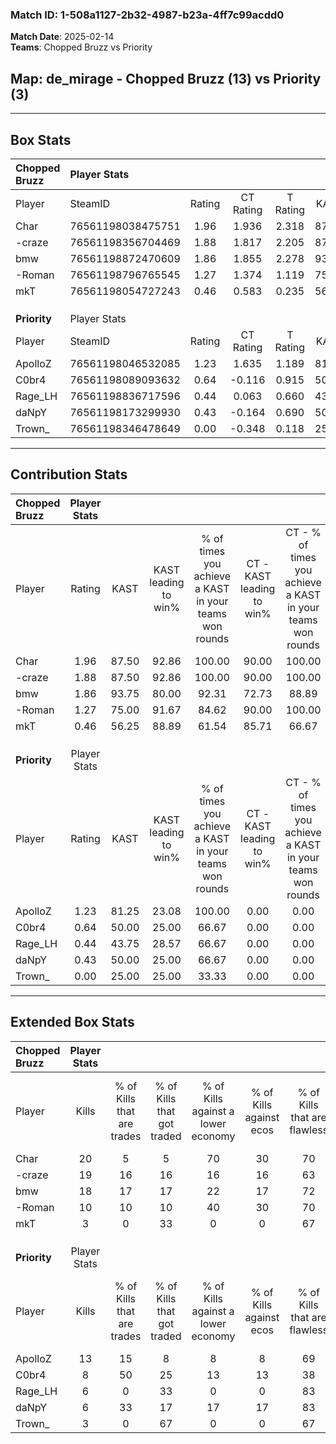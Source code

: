 ### Match ID: 1-508a1127-2b32-4987-b23a-4ff7c99acdd0  
**Match Date**: 2025-02-14  
**Teams**: Chopped Bruzz vs Priority  

## **Map**: de_mirage - Chopped Bruzz (13) vs Priority (3)  
---  

## Box Stats  

| **Chopped Bruzz** | Player Stats      |        |           |          |       |       |       |         |        |      |     |
| :- | :- | :-: | :-: | :-: | :-: | :-: | :-: | :-: | :-: | :-: | :-: |
| Player            | SteamID           | Rating | CT Rating | T Rating | KAST  |  ADR  | Kills | Assists | Deaths | K/D  | HS% |
| Char              | 76561198038475751 |  1.96  |   1.936   |  2.318   | 87.50 | 108.7 |  20   |    5    |   6    | 3.33 | 35  |
| -craze            | 76561198356704469 |  1.88  |   1.817   |  2.205   | 87.50 | 102.8 |  19   |    4    |   6    | 3.17 | 52  |
| bmw               | 76561198872470609 |  1.86  |   1.855   |  2.278   | 93.75 | 114.9 |  18   |    6    |   8    | 2.25 | 38  |
| -Roman            | 76561198796765545 |  1.27  |   1.374   |  1.119   | 75.00 | 76.5  |  10   |    7    |   5    | 2.00 | 60  |
| mkT               | 76561198054727243 |  0.46  |   0.583   |  0.235   | 56.25 | 48.6  |   3   |    6    |   11   | 0.27 | 66  |
|                   |                   |        |           |          |       |       |       |         |        |      |     |
|                   |                   |        |           |          |       |       |       |         |        |      |     |
|                   |                   |        |           |          |       |       |       |         |        |      |     |
| **Priority**      | Player Stats      |        |           |          |       |       |       |         |        |      |     |
| Player            | SteamID           | Rating | CT Rating | T Rating | KAST  |  ADR  | Kills | Assists | Deaths | K/D  | HS% |
| ApolloZ           | 76561198046532085 |  1.23  |   1.635   |  1.189   | 81.25 | 82.6  |  13   |    2    |   12   | 1.08 | 69  |
| C0br4             | 76561198089093632 |  0.64  |  -0.116   |  0.915   | 50.00 | 61.7  |   8   |    3    |   13   | 0.62 | 37  |
| Rage_LH           | 76561198836717596 |  0.44  |   0.063   |  0.660   | 43.75 | 58.5  |   6   |    3    |   14   | 0.43 | 50  |
| daNpY             | 76561198173299930 |  0.43  |  -0.164   |  0.690   | 50.00 | 52.4  |   6   |    2    |   15   | 0.40 | 50  |
| Trown_            | 76561198346478649 |  0.00  |  -0.348   |  0.118   | 25.00 | 29.8  |   3   |    0    |   16   | 0.19 | 100 |
---  

## Contribution Stats  

| **Chopped Bruzz** | Player Stats |       |                      |                                                        |                           |                                                             |                          |                                                            |
| :- | :-: | :-: | :-: | :-: | :-: | :-: | :-: | :-: |
| Player            |    Rating    | KAST  | KAST leading to win% | % of times you achieve a KAST in your teams won rounds | CT - KAST leading to win% | CT - % of times you achieve a KAST in your teams won rounds | T - KAST leading to win% | T - % of times you achieve a KAST in your teams won rounds |
| Char              |     1.96     | 87.50 |        92.86         |                         100.00                         |           90.00           |                           100.00                            |          100.00          |                           100.00                           |
| -craze            |     1.88     | 87.50 |        92.86         |                         100.00                         |           90.00           |                           100.00                            |          100.00          |                           100.00                           |
| bmw               |     1.86     | 93.75 |        80.00         |                         92.31                          |           72.73           |                            88.89                            |          100.00          |                           100.00                           |
| -Roman            |     1.27     | 75.00 |        91.67         |                         84.62                          |           90.00           |                           100.00                            |          100.00          |                           50.00                            |
| mkT               |     0.46     | 56.25 |        88.89         |                         61.54                          |           85.71           |                            66.67                            |          100.00          |                           50.00                            |
|                   |              |       |                      |                                                        |                           |                                                             |                          |                                                            |
|                   |              |       |                      |                                                        |                           |                                                             |                          |                                                            |
|                   |              |       |                      |                                                        |                           |                                                             |                          |                                                            |
| **Priority**      | Player Stats |       |                      |                                                        |                           |                                                             |                          |                                                            |
| Player            |    Rating    | KAST  | KAST leading to win% | % of times you achieve a KAST in your teams won rounds | CT - KAST leading to win% | CT - % of times you achieve a KAST in your teams won rounds | T - KAST leading to win% | T - % of times you achieve a KAST in your teams won rounds |
| ApolloZ           |     1.23     | 81.25 |        23.08         |                         100.00                         |           0.00            |                            0.00                             |          33.33           |                           100.00                           |
| C0br4             |     0.64     | 50.00 |        25.00         |                         66.67                          |           0.00            |                            0.00                             |          28.57           |                           66.67                            |
| Rage_LH           |     0.44     | 43.75 |        28.57         |                         66.67                          |           0.00            |                            0.00                             |          33.33           |                           66.67                            |
| daNpY             |     0.43     | 50.00 |        25.00         |                         66.67                          |           0.00            |                            0.00                             |          28.57           |                           66.67                            |
| Trown_            |     0.00     | 25.00 |        25.00         |                         33.33                          |           0.00            |                            0.00                             |          25.00           |                           33.33                            |
---  

## Extended Box Stats  

| **Chopped Bruzz** | Player Stats |                            |                            |                                    |                         |                              |                                 |        |                             |                                     |                          |                               |                            |
| :- | :-: | :-: | :-: | :-: | :-: | :-: | :-: | :-: | :-: | :-: | :-: | :-: | :-: |
| Player            |    Kills     | % of Kills that are trades | % of Kills that got traded | % of Kills against a lower economy | % of Kills against ecos | % of Kills that are flawless | % of Kills that are close duels | Deaths | % of Deaths that get traded | % of Deaths against a lower economy | % of Deaths against ecos | % of Deaths that are flawless | % of Deaths that are close |
| Char              |      20      |             5              |             5              |                 70                 |           30            |              70              |                5                |   6    |             33              |                  0                  |            0             |              83               |             0              |
| -craze            |      19      |             16             |             16             |                 16                 |           16            |              63              |               11                |   6    |             17              |                  0                  |            0             |              50               |             17             |
| bmw               |      18      |             17             |             17             |                 22                 |           17            |              72              |                6                |   8    |             38              |                 13                  |            13            |              63               |             0              |
| -Roman            |      10      |             10             |             10             |                 40                 |           30            |              70              |                0                |   5    |             20              |                  0                  |            0             |              80               |             0              |
| mkT               |      3       |             0              |             33             |                 0                  |            0            |              67              |                0                |   11   |              9              |                 27                  |            18            |              64               |             9              |
|                   |              |                            |                            |                                    |                         |                              |                                 |        |                             |                                     |                          |                               |                            |
|                   |              |                            |                            |                                    |                         |                              |                                 |        |                             |                                     |                          |                               |                            |
|                   |              |                            |                            |                                    |                         |                              |                                 |        |                             |                                     |                          |                               |                            |
| **Priority**      | Player Stats |                            |                            |                                    |                         |                              |                                 |        |                             |                                     |                          |                               |                            |
| Player            |    Kills     | % of Kills that are trades | % of Kills that got traded | % of Kills against a lower economy | % of Kills against ecos | % of Kills that are flawless | % of Kills that are close duels | Deaths | % of Deaths that get traded | % of Deaths against a lower economy | % of Deaths against ecos | % of Deaths that are flawless | % of Deaths that are close |
| ApolloZ           |      13      |             15             |             8              |                 8                  |            8            |              69              |                0                |   12   |             25              |                  0                  |            0             |              83               |             8              |
| C0br4             |      8       |             50             |             25             |                 13                 |           13            |              38              |               13                |   13   |              8              |                  0                  |            0             |              62               |             8              |
| Rage_LH           |      6       |             0              |             33             |                 0                  |            0            |              83              |                0                |   14   |             21              |                  0                  |            0             |              71               |             0              |
| daNpY             |      6       |             33             |             17             |                 17                 |           17            |              83              |               17                |   15   |              7              |                  7                  |            7             |              73               |             13             |
| Trown_            |      3       |             0              |             67             |                 0                  |            0            |              67              |                0                |   16   |              6              |                  6                  |            6             |              75               |             0              |
